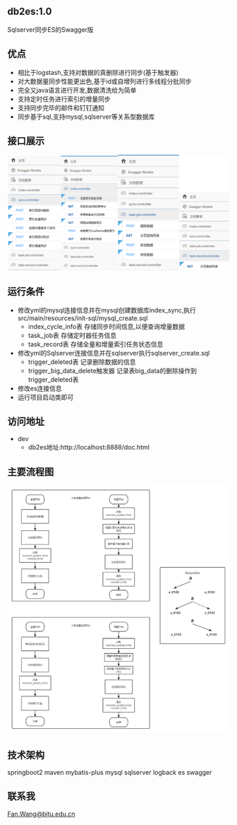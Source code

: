 ## db2es:1.0
Sqlserver同步ES的Swagger版


## 优点
* 相比于logstash,支持对数据的真删除进行同步(基于触发器)
* 对大数据量同步性能更出色,基于id或自增列进行多线程分批同步
* 完全又java语言进行开发,数据清洗给为简单
* 支持定时任务进行索引的增量同步
* 支持同步完毕的邮件和钉钉通知
* 同步基于sql,支持mysql,sqlserver等关系型数据库


## 接口展示
![](images/img_1.jpg)



## 运行条件
* 修改yml的mysql连接信息并在mysql创建数据库index_sync,执行src/main/resources/init-sql/mysql_create.sql
  * index_cycle_info表 存储同步时间信息,以便查询增量数据
  * task_job表 存储定时器任务信息
  * task_record表 存储全量和增量索引任务状态信息
* 修改yml的Sqlserver连接信息并在sqlserver执行sqlserver_create.sql
  * trigger_deleted表 记录删除数据的信息
  * trigger_big_data_delete触发器 记录表big_data的删除操作到trigger_deleted表
* 修改es连接信息 
* 运行项目启动类即可



## 访问地址
* dev
  * db2es地址:http://localhost:8888/doc.html

## 主要流程图
![](images/img.png)


## 技术架构
springboot2 maven mybatis-plus mysql sqlserver logback es swagger

## 联系我
Fan.Wang@bjtu.edu.cn



